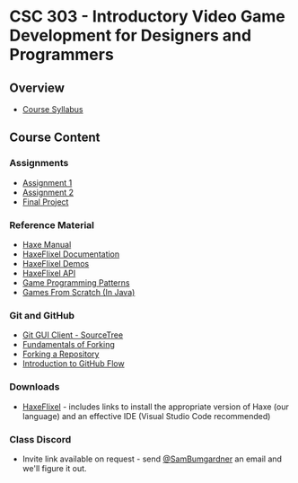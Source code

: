 # CSC 303 - Introductory Video Game Development for Designers and Programmers

## Overview
 * [Course Syllabus](syllabus.md)

## Course Content

### Assignments
 * [Assignment 1](assignments/Assignment_1.md)
 * [Assignment 2](assignments/Assignment_2.md)
 * [Final Project](project.md)

### Reference Material
 * [Haxe Manual](https://haxe.org/manual/introduction.html)
 * [HaxeFlixel Documentation](http://haxeflixel.com/documentation/)
 * [HaxeFlixel Demos](http://haxeflixel.com/demos/)
 * [HaxeFlixel API](http://api.haxeflixel.com/flixel/)
 * [Game Programming Patterns](http://gameprogrammingpatterns.com/contents.html)
 * [Games From Scratch (In Java)](http://fivedots.coe.psu.ac.th/~ad/jg/)

### Git and GitHub
 * [Git GUI Client - SourceTree](https://www.atlassian.com/software/sourcetree/overview/)
 * [Fundamentals of Forking](https://guides.github.com/activities/forking/)
 * [Forking a Repository](https://help.github.com/articles/fork-a-repo/)
 * [Introduction to GitHub Flow](https://guides.github.com/introduction/flow/)

### Downloads
 * [HaxeFlixel](http://haxeflixel.com/documentation/getting-started/) - includes links to install
the appropriate version of Haxe (our language) and an effective IDE (Visual Studio Code recommended)

### Class Discord
* Invite link available on request - send [@SamBumgardner](https://github.com/SamBumgardner) an email and we'll figure it out.